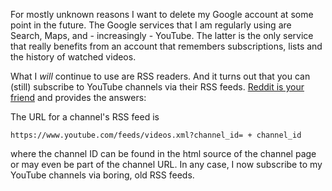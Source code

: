 <!--
.. title: YouTube channel RSS feeds
.. slug: youtube-channel-rss-feeds
.. date: 2020-10-10 19:45:40 UTC-06:00
.. tags: rss
.. type: text
-->

For mostly unknown reasons I want to delete my Google account at some point in the future. The Google services that I am regularly using are Search, Maps, and - increasingly - YouTube. The latter is the only service that really benefits from an account that remembers subscriptions, lists and the history of watched videos.

What I _will_ continue to use are RSS readers. And it turns out that you can (still) subscribe to YouTube channels via their RSS feeds. [Reddit is your friend](https://www.reddit.com/r/privacy/comments/7meku7/alternative_to_youtube_account_youtube_rss/) and provides the answers:

The URL for a channel's RSS feed is

```
https://www.youtube.com/feeds/videos.xml?channel_id= + channel_id
```

where the channel ID can be found in the html source of the channel page or may even be part of the channel URL. In any case, I now subscribe to my YouTube channels via boring, old RSS feeds.
